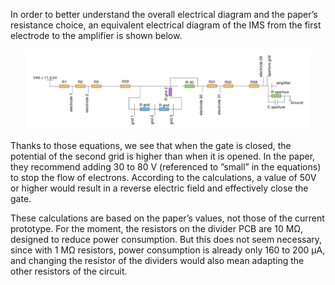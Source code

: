 In order to better understand the overall electrical diagram and the paper’s resistance choice, an equivalent electrical diagram of the IMS from the first electrode to the amplifier is shown below. 
<p align="center">
    <img src="Circuit_elec.png" width="90%" alt>
</p>

Thanks to those equations, we see that when the gate is closed, the potential of the second grid is higher than when it is opened. In the paper, they recommend adding 30 to 80 V (referenced to ”small” in the equations) to stop the flow of electrons. According to the calculations, a value of 50V or higher would result in a reverse electric field and effectively close the gate. 

These calculations are based on the paper’s values, not those of the current prototype. For the moment, the resistors on the divider PCB are 10 MΩ, designed to reduce power consumption. But this does not seem necessary, since with 1 MΩ resistors, power consumption is already only 160 to 200 μA, and changing the resistor of the dividers would also mean adapting the other resistors of the circuit.